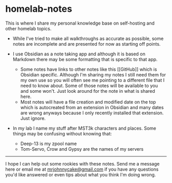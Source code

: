 # homelab-notes

This is where I share my personal knowledge base on self-hosting and other homelab topics.

- While I've tried to make all walkthroughs as accurate as possible, some notes are incomplete and are presented for now as starting off points.

- I use Obsidian as a note taking app and although it is based on Markdown there may be some formatting that is specific to that app.
	- Some notes have links to other notes like this [[GitHub]] which is Obsidian specific. Although I'm sharing my notes I still need them for my own use so you will often see me pointing to a different file that I need to know about. Some of those notes will be available to you and some won't. Just look around for the note in what is shared here.
	- Most notes will have a file creation and modified date on the top which is autocreated from an extension in Obsidian and many dates are wrong anyways because I only recently installed that extension. Just ignore.

- In my lab I name my stuff after MST3k characters and places. Some things may be confusing without knowing that:
	- Deep-13 is my zpool name
	- Tom-Servo, Crow and Gypsy are the names of my servers

***

I hope I can help out some rookies with these notes. Send me a message here or email me at mrjohnnycake@gmail.com if you have any questions you'd like answered or even tips about what you think I'm doing wrong.